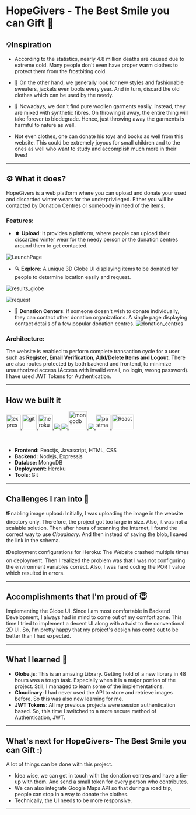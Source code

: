 # HopeGivers - The Best Smile you can Gift 🎁

## 💡Inspiration

- According to the statistics, nearly 4.8 million deaths are caused due to extreme cold. Many people don't even have proper warm clothes to protect them from the frostbiting cold.

- 🧣 On the other hand, we generally look for new styles and fashionable sweaters, jackets even boots every year. And in turn, discard the old clothes which can be used by the needy.

- 🌱 Nowadays, we don't find pure woollen garments easily. Instead, they are mixed with synthetic fibres. On throwing it away, the entire thing will take forever to biodegrade. Hence, just throwing away the garments is harmful to nature as well.

- Not even clothes, one can donate his toys and books as well from this website. This could be extremely joyous for small children and to the ones as well who want to study and accomplish much more in their lives!

---

## ⚙️ What it does?

HopeGivers is a web platform where you can upload and donate your used and discarded winter wears for the underprivileged. Either you will be contacted by Donation Centres or somebody in need of the items.

### Features:

- ⬆️ **Upload**: It provides a platform, where people can upload their discarded winter wear for the needy person or the donation centres around them to get contacted.

![LaunchPage](https://user-images.githubusercontent.com/56069235/176602073-074689ba-8b8b-43aa-8ec1-b26ae278f4af.png)

- 🔍 **Explore**: A unique 3D Globe UI displaying items to be donated for people to determine location easily and request.

![results_globe](https://user-images.githubusercontent.com/56069235/176602038-a8eac243-485e-4697-bb19-e07d54387304.png)

![request](https://user-images.githubusercontent.com/56069235/176602185-40ea8b60-f784-4e73-931a-d4040cc7b8d5.png)

- 💙 **Donation Centers**: If someone doesn't wish to donate individually, they can contact other donation organizations. A single page displaying contact details of a few popular donation centres.
![donation_centres](https://user-images.githubusercontent.com/56069235/176602124-e5c8400e-acd7-4cab-8a77-641a529f0e2e.png)

### Architecture:

The website is enabled to perform complete transaction cycle for a user such as **Register, Email Verification, Add/Delete Items and Logout**. There are also routes protected by both backend and frontend, to minimize unauthorized access (Access with invalid email, no login, wrong password). I have used JWT Tokens for Authentication.

---

## How we built it

<p align="left"> <a href="https://expressjs.com" target="_blank"> <img src="https://www.vectorlogo.zone/logos/expressjs/expressjs-ar21.svg" alt="express" height="40"/> </a> <a href="https://git-scm.com/" target="_blank"> <img src="https://www.vectorlogo.zone/logos/git-scm/git-scm-icon.svg" alt="git" width="40" height="40"/> </a> <a href="https://heroku.com" target="_blank"> <img src="https://www.vectorlogo.zone/logos/heroku/heroku-icon.svg" alt="heroku" width="40" height="40"/> </a> <a href="https://www.w3.org/html/" target="_blank"> <img src="https://img.icons8.com/color/48/000000/html-5.png"/> </a> <a href="https://developer.mozilla.org/en-US/docs/Web/JavaScript" target="_blank"> <img src="https://img.icons8.com/color/48/000000/javascript.png"/> </a> <a href="https://www.mongodb.com/" target="_blank"> <img src="https://www.vectorlogo.zone/logos/mongodb/mongodb-icon.svg" alt="mongodb" width="50" height="50"/> </a> <a href="https://nodejs.org" target="_blank"> <img src="https://img.icons8.com/color/48/000000/nodejs.png"/> </a> <a href="https://postman.com" target="_blank"> <img src="https://www.vectorlogo.zone/logos/getpostman/getpostman-icon.svg" alt="postman" width="40" height="40"/> </a> <a href="https://reactjs.org/" target="_blank"> <img src="https://upload.wikimedia.org/wikipedia/commons/thumb/a/a7/React-icon.svg/1280px-React-icon.svg.png" alt="React" width="60" height="40"/> </a></p>
<br>

- **Frontend:** Reactjs, Javascript, HTML, CSS
- **Backend:** Nodejs, Expressjs
- **Databse:** MongoDB
- **Deployment:** Heroku
- **Tools:** Git

---

## Challenges I ran into 🙁

❗️Enabling image upload: Initially, I was uploading the image in the website directory only. Therefore, the project got too large in size. Also, it was not a scalable solution. Then after hours of scanning the Internet, I found the correct way to use _Cloudinary_. And then instead of saving the blob, I saved the link in the schema.

❗️Deployment configurations for Heroku: The Website crashed multiple times on deployment. Then I realized the problem was that I was not configuring the environment variables correct. Also, I was hard coding the PORT value which resulted in errors.

---

## Accomplishments that I'm proud of 😇

Implementing the Globe UI. Since I am most comfortable in Backend Development, I always had in mind to come out of my comfort zone. This time I tried to implement a decent UI along with a twist to the conventional 2D UI. So, I'm pretty happy that my project's design has come out to be better than I had expected.

---

## What I learned 🤔

- **Globe.js**: This is an amazing Library. Getting hold of a new library in 48 hours was a tough task. Especially when it is a major portion of the project. Still, I managed to learn some of the implementations.
- **Cloudinary**: I had never used the API to store and retrieve images before. So this was also new learning for me.
- **JWT Tokens**: All my previous projects were session authentication based. So, this time I switched to a more secure method of Authentication, JWT.

---

## What's next for HopeGivers- The Best Smile you can Gift :)

A lot of things can be done with this project.

- Idea wise, we can get in touch with the donation centres and have a tie-up with them. And send a small token for every person who contributes.
- We can also integrate Google Maps API so that during a road trip, people can stop in a way to donate the clothes.
- Technically, the UI needs to be more responsive.

---
